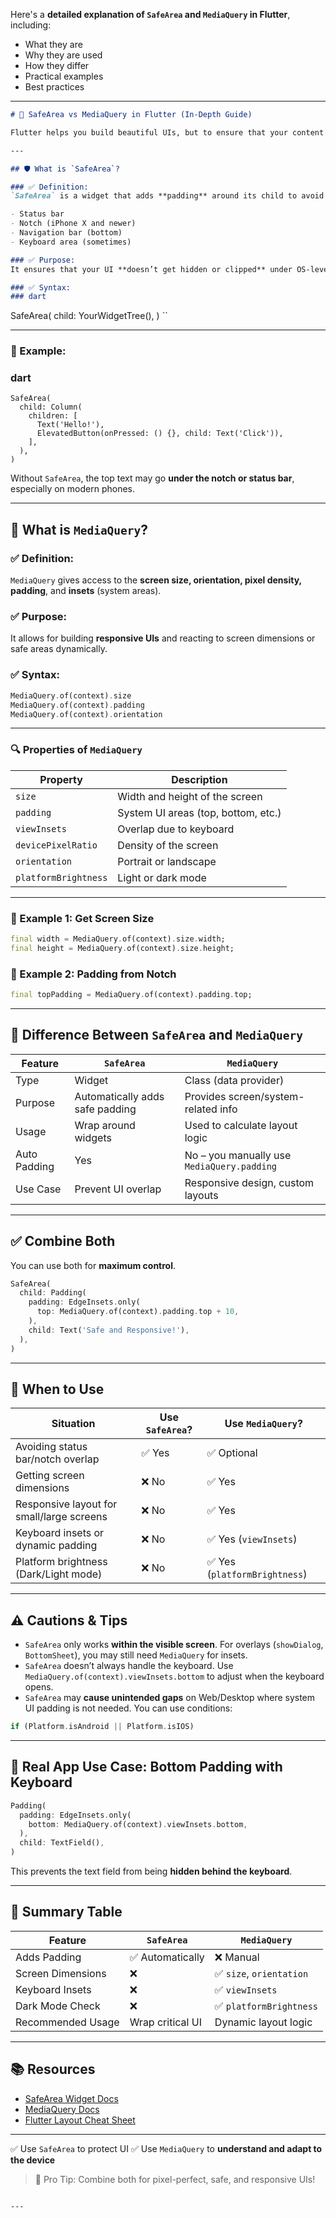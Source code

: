Here's a **detailed explanation of `SafeArea` and `MediaQuery` in Flutter**, including:

* What they are
* Why they are used
* How they differ
* Practical examples
* Best practices

---

```markdown
# 📱 SafeArea vs MediaQuery in Flutter (In-Depth Guide)

Flutter helps you build beautiful UIs, but to ensure that your content is **visible, accessible, and safe from overlapping system UI** (like notches, status bars, or keyboard), you must use tools like **`SafeArea`** and **`MediaQuery`**.

---

## 🛡️ What is `SafeArea`?

### ✅ Definition:
`SafeArea` is a widget that adds **padding** around its child to avoid **system intrusions** such as:

- Status bar
- Notch (iPhone X and newer)
- Navigation bar (bottom)
- Keyboard area (sometimes)

### ✅ Purpose:
It ensures that your UI **doesn’t get hidden or clipped** under OS-level components.

### ✅ Syntax:
### dart
```
SafeArea(
  child: YourWidgetTree(),
)
``

---

### 🧪 Example:
### dart

```
SafeArea(
  child: Column(
    children: [
      Text('Hello!'),
      ElevatedButton(onPressed: () {}, child: Text('Click')),
    ],
  ),
)
```

Without `SafeArea`, the top text may go **under the notch or status bar**, especially on modern phones.

---

## 🧰 What is `MediaQuery`?

### ✅ Definition:

`MediaQuery` gives access to the **screen size, orientation, pixel density, padding**, and **insets** (system areas).

### ✅ Purpose:

It allows for building **responsive UIs** and reacting to screen dimensions or safe areas dynamically.

### ✅ Syntax:

```dart
MediaQuery.of(context).size
MediaQuery.of(context).padding
MediaQuery.of(context).orientation
```

---

### 🔍 Properties of `MediaQuery`

| Property             | Description                         |
| -------------------- | ----------------------------------- |
| `size`               | Width and height of the screen      |
| `padding`            | System UI areas (top, bottom, etc.) |
| `viewInsets`         | Overlap due to keyboard             |
| `devicePixelRatio`   | Density of the screen               |
| `orientation`        | Portrait or landscape               |
| `platformBrightness` | Light or dark mode                  |

---

### 🧪 Example 1: Get Screen Size

```dart
final width = MediaQuery.of(context).size.width;
final height = MediaQuery.of(context).size.height;
```

### 🧪 Example 2: Padding from Notch

```dart
final topPadding = MediaQuery.of(context).padding.top;
```

---

## 🧭 Difference Between `SafeArea` and `MediaQuery`

| Feature      | `SafeArea`                      | `MediaQuery`                               |
| ------------ | ------------------------------- | ------------------------------------------ |
| Type         | Widget                          | Class (data provider)                      |
| Purpose      | Automatically adds safe padding | Provides screen/system-related info        |
| Usage        | Wrap around widgets             | Used to calculate layout logic             |
| Auto Padding | Yes                             | No – you manually use `MediaQuery.padding` |
| Use Case     | Prevent UI overlap              | Responsive design, custom layouts          |

---

## ✅ Combine Both

You can use both for **maximum control**.

```dart
SafeArea(
  child: Padding(
    padding: EdgeInsets.only(
      top: MediaQuery.of(context).padding.top + 10,
    ),
    child: Text('Safe and Responsive!'),
  ),
)
```

---

## 📌 When to Use

| Situation                                 | Use `SafeArea`? | Use `MediaQuery`?            |
| ----------------------------------------- | --------------- | ---------------------------- |
| Avoiding status bar/notch overlap         | ✅ Yes           | ✅ Optional                   |
| Getting screen dimensions                 | ❌ No            | ✅ Yes                        |
| Responsive layout for small/large screens | ❌ No            | ✅ Yes                        |
| Keyboard insets or dynamic padding        | ❌ No            | ✅ Yes (`viewInsets`)         |
| Platform brightness (Dark/Light mode)     | ❌ No            | ✅ Yes (`platformBrightness`) |

---

## ⚠️ Cautions & Tips

* `SafeArea` only works **within the visible screen**. For overlays (`showDialog`, `BottomSheet`), you may still need `MediaQuery` for insets.
* `SafeArea` doesn’t always handle the keyboard. Use `MediaQuery.of(context).viewInsets.bottom` to adjust when the keyboard opens.
* `SafeArea` may **cause unintended gaps** on Web/Desktop where system UI padding is not needed. You can use conditions:

```dart
if (Platform.isAndroid || Platform.isIOS)
```

---

## 🧪 Real App Use Case: Bottom Padding with Keyboard

```dart
Padding(
  padding: EdgeInsets.only(
    bottom: MediaQuery.of(context).viewInsets.bottom,
  ),
  child: TextField(),
)
```

This prevents the text field from being **hidden behind the keyboard**.

---

## 🏁 Summary Table

| Feature           | `SafeArea`       | `MediaQuery`            |
| ----------------- | ---------------- | ----------------------- |
| Adds Padding      | ✅ Automatically  | ❌ Manual                |
| Screen Dimensions | ❌                | ✅ `size`, `orientation` |
| Keyboard Insets   | ❌                | ✅ `viewInsets`          |
| Dark Mode Check   | ❌                | ✅ `platformBrightness`  |
| Recommended Usage | Wrap critical UI | Dynamic layout logic    |

---

## 📚 Resources

* [SafeArea Widget Docs](https://api.flutter.dev/flutter/widgets/SafeArea-class.html)
* [MediaQuery Docs](https://api.flutter.dev/flutter/widgets/MediaQuery-class.html)
* [Flutter Layout Cheat Sheet](https://docs.flutter.dev/ui/layout/cheat-sheet)

---

✅ Use `SafeArea` to protect UI
✅ Use `MediaQuery` to **understand and adapt to the device**

> 🧠 Pro Tip: Combine both for pixel-perfect, safe, and responsive UIs!

```

---
 